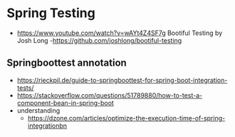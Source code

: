 # Spring Testing

- https://www.youtube.com/watch?v=wAYt4Z4SF7g Bootiful Testing by Josh Long
  -https://github.com/joshlong/bootiful-testing

## Springboottest annotation

- https://rieckpil.de/guide-to-springboottest-for-spring-boot-integration-tests/
- https://stackoverflow.com/questions/51789880/how-to-test-a-component-bean-in-spring-boot
- understanding
  - https://dzone.com/articles/optimize-the-execution-time-of-spring-integrationbn
